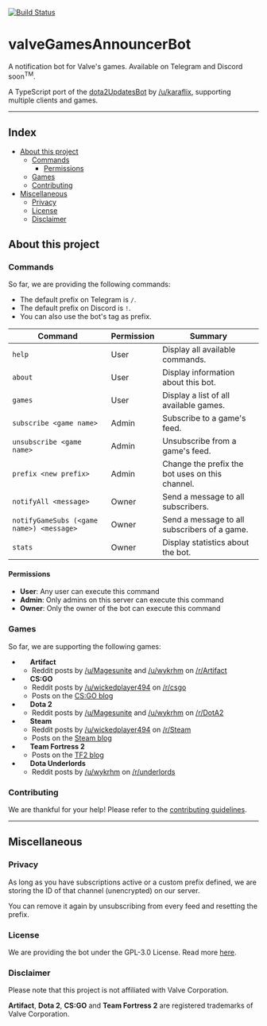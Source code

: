 [![Build Status](https://travis-ci.com/TimJentzsch/valveGamesAnnouncerBot.svg?branch=develop)](https://travis-ci.com/TimJentzsch/valveGamesAnnouncerBot)

# valveGamesAnnouncerBot <!-- omit in toc -->

A notification bot for Valve's games.
Available on Telegram and Discord soon<sup>TM</sup>.

A TypeScript port of the [dota2UpdatesBot](https://github.com/zachkont/dotaUpdatesBot) by [/u/karaflix](https://www.reddit.com/message/compose/?to=karaflix), supporting multiple clients and games.

---
## Index <!-- omit in toc -->
- [About this project](#about-this-project)
  - [Commands](#commands)
    - [Permissions](#permissions)
  - [Games](#games)
  - [Contributing](#contributing)
- [Miscellaneous](#miscellaneous)
  - [Privacy](#privacy)
  - [License](#license)
  - [Disclaimer](#disclaimer)

## About this project

### Commands

So far, we are providing the following commands:

- The default prefix on Telegram is `/`.
- The default prefix on Discord is `!`.
- You can also use the bot's tag as prefix.

| Command                                  | Permission | Summary                                         |
| ---------------------------------------- | ---------- | ----------------------------------------------- |
| `help`                                   | User       | Display all available commands.                 |
| `about`                                  | User       | Display information about this bot.             |
| `games`                                  | User       | Display a list of all available games.          |
| `subscribe <game name>`                  | Admin      | Subscribe to a game's feed.                     |
| `unsubscribe <game name>`                | Admin      | Unsubscribe from a game's feed.                 |
| `prefix <new prefix>`                    | Admin      | Change the prefix the bot uses on this channel. |
| `notifyAll <message>`                    | Owner      | Send a message to all subscribers.              |
| `notifyGameSubs (<game name>) <message>` | Owner      | Send a message to all subscribers of a game.    |
| `stats`                                  | Owner      | Display statistics about the bot.               |

#### Permissions

- **User**: Any user can execute this command
- **Admin**: Only admins on this server can execute this command
- **Owner**: Only the owner of the bot can execute this command

### Games

So far, we are supporting the following games:

- <img src="https://artifactwiki.com/wiki/Special:Redirect/file/Artifact_Cutout.png" align="left" height="17px"/> **Artifact**
  - Reddit posts by [/u/Magesunite](https://www.reddit.com/user/Magesunite/posts/) and [/u/wykrhm](https://www.reddit.com/user/wykrhm/posts/) on [/r/Artifact](https://www.reddit.com/r/Artifact/)
- <img src="http://media.steampowered.com/apps/csgo/blog/images/tags/csgo_blog_tag.png" align="left" height="17px"/> **CS:GO**
  - Reddit posts by [/u/wickedplayer494](https://www.reddit.com/user/wickedplayer494/posts/) on [/r/csgo](https://www.reddit.com/r/csgo/)
  - Posts on the [CS:GO blog](https://blog.counter-strike.net/)
- <img src="http://cdn.dota2.com/apps/dota2/images/reborn/day1/Dota2OrangeLogo.png" align="left" height="17px"/> **Dota 2**
  - Reddit posts by [/u/Magesunite](https://www.reddit.com/user/Magesunite/posts/) and [/u/wykrhm](https://www.reddit.com/user/wykrhm/posts/) on [/r/DotA2](https://www.reddit.com/r/DotA2/)
- <img src="https://pbs.twimg.com/profile_images/887778636102721536/Nxgl7xz4_400x400.jpg" align="left" height="17px"/> **Steam**
  - Reddit posts by [/u/wickedplayer494](https://www.reddit.com/user/wickedplayer494/posts/) on [/r/Steam](https://www.reddit.com/r/Steam/)
  - Posts on the [Steam blog](https://steamcommunity.com/app/593110/announcements/)
- <img src="http://icons.iconarchive.com/icons/papirus-team/papirus-apps/256/team-fortress-2-icon.png" align="left" height="17px"/> **Team Fortress 2**
  - Posts on the [TF2 blog](http://www.teamfortress.com/?tab=blog)
- <img src="https://pbs.twimg.com/profile_images/1139243347237691392/PzgWEKp7_400x400.png" align="left" height="17px"/> **Dota Underlords**
  - Reddit posts by [/u/wykrhm](https://www.reddit.com/user/wykrhm/posts/) on [/r/underlords](https://www.reddit.com/r/underlords/)

### Contributing

We are thankful for your help! Please refer to the [contributing guidelines](CONTRIBUTE.md).

---

## Miscellaneous

### Privacy

As long as you have subscriptions active or a custom prefix defined, we are storing the ID of that channel (unencrypted) on our server.

You can remove it again by unsubscribing from every feed and resetting the prefix.

### License

We are providing the bot under the GPL-3.0 License. Read more [here](LICENSE).

### Disclaimer

Please note that this project is not affiliated with Valve Corporation.

**Artifact**, **Dota 2**, **CS:GO** and **Team Fortress 2** are registered trademarks of Valve Corporation.